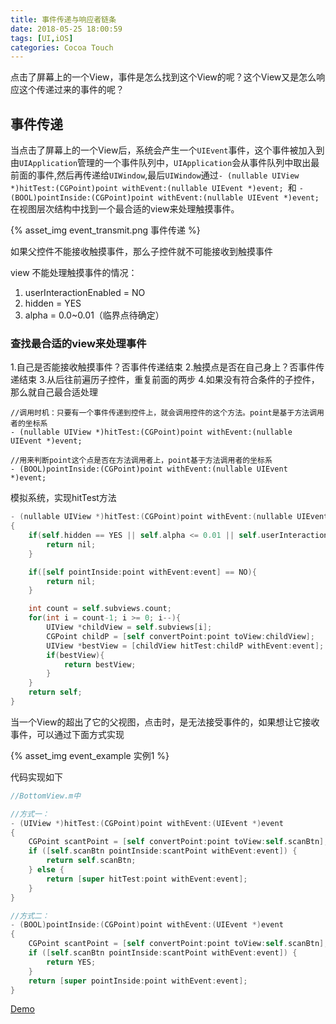 ```yaml
---
title: 事件传递与响应者链条
date: 2018-05-25 18:00:59
tags: [UI,iOS]
categories: Cocoa Touch
---
```


点击了屏幕上的一个View，事件是怎么找到这个View的呢？这个View又是怎么响应这个传递过来的事件的呢？

## 事件传递

当点击了屏幕上的一个View后，系统会产生一个`UIEvent`事件，这个事件被加入到由`UIApplication`管理的一个事件队列中，`UIApplication`会从事件队列中取出最前面的事件,然后再传递给`UIWindow`,最后`UIWindow`通过`- (nullable UIView *)hitTest:(CGPoint)point withEvent:(nullable UIEvent *)event; `和
`- (BOOL)pointInside:(CGPoint)point withEvent:(nullable UIEvent *)event;`在视图层次结构中找到一个最合适的view来处理触摸事件。

{% asset_img event_transmit.png 事件传递 %}


如果父控件不能接收触摸事件，那么子控件就不可能接收到触摸事件

view 不能处理触摸事件的情况：
1. userInteractionEnabled = NO
2. hidden = YES
3. alpha = 0.0~0.01（临界点待确定）

### 查找最合适的view来处理事件

1.自己是否能接收触摸事件？否事件传递结束
2.触摸点是否在自己身上？否事件传递结束
3.从后往前遍历子控件，重复前面的两步
4.如果没有符合条件的子控件，那么就自己最合适处理

```
//调用时机：只要有一个事件传递到控件上，就会调用控件的这个方法。point是基于方法调用者的坐标系
- (nullable UIView *)hitTest:(CGPoint)point withEvent:(nullable UIEvent *)event;

//用来判断point这个点是否在方法调用者上，point基于方法调用者的坐标系
- (BOOL)pointInside:(CGPoint)point withEvent:(nullable UIEvent *)event;
```

模拟系统，实现hitTest方法

```Objective-C
- (nullable UIView *)hitTest:(CGPoint)point withEvent:(nullable UIEvent *)event
{
    if(self.hidden == YES || self.alpha <= 0.01 || self.userInteractionEnabled == NO){
        return nil;
    }

    if([self pointInside:point withEvent:event] == NO){
        return nil;
    }

    int count = self.subviews.count;
    for(int i = count-1; i >= 0; i--){
        UIView *childView = self.subviews[i];
        CGPoint childP = [self convertPoint:point toView:childView];
        UIView *bestView = [childView hitTest:childP withEvent:event];
        if(bestView){
            return bestView;
        }
    }
    return self;
}
```

当一个View的超出了它的父视图，点击时，是无法接受事件的，如果想让它接收事件，可以通过下面方式实现

{% asset_img event_example 实例1 %}

代码实现如下

```Objective-C
//BottomView.m中

//方式一：
- (UIView *)hitTest:(CGPoint)point withEvent:(UIEvent *)event
{
    CGPoint scantPoint = [self convertPoint:point toView:self.scanBtn];
    if ([self.scanBtn pointInside:scantPoint withEvent:event]) {
        return self.scanBtn;
    } else {
        return [super hitTest:point withEvent:event];
    }
}

//方式二：
- (BOOL)pointInside:(CGPoint)point withEvent:(UIEvent *)event
{
    CGPoint scantPoint = [self convertPoint:point toView:self.scanBtn];
    if ([self.scanBtn pointInside:scantPoint withEvent:event]) {
        return YES;
    }
    return [super pointInside:point withEvent:event];
}
```
[Demo](https://github.com/leoliuyt/DMEventDeliver)